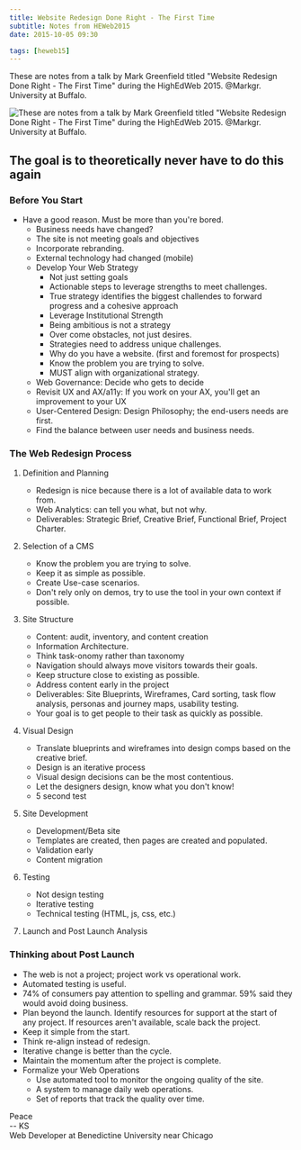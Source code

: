 ```yaml
---
title: Website Redesign Done Right - The First Time
subtitle: Notes from HEWeb2015
date: 2015-10-05 09:30

tags: [heweb15]
---
```


These are notes from a talk by Mark Greenfield titled "Website Redesign Done Right - The First Time" during the HighEdWeb 2015. @Markgr. University at Buffalo. 

![These are notes from a talk by Mark Greenfield titled "Website Redesign Done Right - The First Time" during the HighEdWeb 2015. @Markgr. University at Buffalo. ](https://s3-us-west-2.amazonaws.com/assets.kshermphoto.com/images/2015/heweb2015-markgr.JPG)


## The goal is to theoretically never have to do this again 

### Before You Start
* Have a good reason. Must be more than you're bored. 
	* Business needs have changed?
	* The site is not meeting goals and objectives
	* Incorporate rebranding. 
	* External technology had changed (mobile)
	* Develop Your Web Strategy
		* Not just setting goals
		* Actionable steps to leverage strengths to meet challenges.
		* True strategy identifies the biggest challendes to forward progress and a cohesive approach
		* Leverage Institutional Strength
		* Being ambitious is not a strategy
		* Over come obstacles, not just desires. 
		* Strategies need to address unique challenges. 
		* Why do you have a website. (first and foremost for prospects) 
		* Know the problem you are trying to solve. 
		* MUST align with organizational strategy.
	* Web Governance: Decide who gets to decide
	* Revisit UX and AX/a11y: If you work on your AX, you'll get an improvement to your UX
	* User-Centered Design: Design Philosophy; the end-users needs are first.
	* Find the balance between user needs and business needs.


	

### The Web Redesign Process
1. Definition and Planning
	* Redesign is nice because there is a lot of available data to work from. 
	* Web Analytics: can tell you what, but not why.
	* Deliverables: Strategic Brief, Creative Brief, Functional Brief, Project Charter.

2. Selection of a CMS
	* Know the problem you are trying to solve. 
	* Keep it as simple as possible. 
	* Create Use-case scenarios. 
	* Don't rely only on demos, try to use the tool in your own context if possible. 

3. Site Structure
	* Content: audit, inventory, and content creation
	* Information Architecture.
	* Think task-onomy rather than taxonomy
	* Navigation should always move visitors towards their goals.
	* Keep structure close to existing as possible. 
	* Address content early in the project
	* Deliverables: Site Blueprints, Wireframes, Card sorting, task flow analysis, personas and journey maps, usability testing.
	* Your goal is to get people to their task as quickly as possible.

4. Visual Design
	* Translate blueprints and wireframes into design comps based on the creative brief. 
	* Design is an iterative process
	* Visual design decisions can be the most contentious. 
	* Let the designers design, know what you don't know!
	* 5 second test

5. Site Development
	* Development/Beta site
	* Templates are created, then pages are created and populated. 
	* Validation early
	* Content migration

6. Testing
	* Not design testing
	* Iterative testing
	* Technical testing (HTML, js, css, etc.)

7. Launch and Post Launch Analysis


### Thinking about Post Launch
* The web is not a project; project work vs operational work.
* Automated testing is useful.
* 74% of consumers pay attention to spelling and grammar. 59% said they would avoid doing business.
* Plan beyond the launch. Identify resources for support at the start of any project. If resources aren't available, scale back the project. 
* Keep it simple from the start. 
* Think re-align instead of redesign.
* Iterative change is better than the cycle. 
* Maintain the momentum after the project is complete. 
* Formalize your Web Operations
	* Use automated tool to monitor the ongoing quality of the site. 
	* A system to manage daily web operations. 
	* Set of reports that track the quality over time. 



Peace<br>-- KS<br>Web Developer at Benedictine University near Chicago
